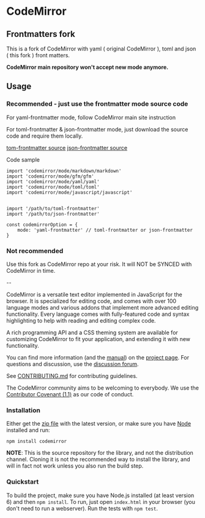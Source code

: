 # CodeMirror

## Frontmatters fork

This is a fork of CodeMirror with yaml ( original CodeMirror ), toml and json ( this fork ) front matters.

**CodeMirror main repository won't accept new mode anymore.**

## Usage

### Recommended - just use the frontmatter mode source code

For yaml-frontmatter mode, follow CodeMirror main site instruction

For toml-frontmatter & json-frontmatter mode, just download the source code and require them locally.

[tom-frontmatter source](https://github.com/reactma/codemirror-frontmatters/tree/master/mode/toml-frontmatter)
[json-frontmatter source](https://github.com/reactma/codemirror-frontmatters/tree/master/mode/json-frontmatter)

Code sample
```
import 'codemirror/mode/markdown/markdown'
import 'codemirror/mode/gfm/gfm'
import 'codemirror/mode/yaml/yaml'
import 'codemirror/mode/toml/toml'
import 'codemirror/mode/javascript/javascript'


import '/path/to/toml-frontmatter'
import '/path/to/json-frontmatter'

const codemirrorOption = {
    mode: 'yaml-frontmatter' // toml-frontmatter or json-frontmatter
}

```

### Not recommended 

Use this fork as CodeMirror repo at your risk. It will NOT be SYNCED with CodeMirror in time.

--

CodeMirror is a versatile text editor implemented in JavaScript for
the browser. It is specialized for editing code, and comes with over
100 language modes and various addons that implement more advanced
editing functionality. Every language comes with fully-featured code
and syntax highlighting to help with reading and editing complex code.

A rich programming API and a CSS theming system are available for
customizing CodeMirror to fit your application, and extending it with
new functionality.

You can find more information (and the
[manual](https://codemirror.net/doc/manual.html)) on the [project
page](https://codemirror.net). For questions and discussion, use the
[discussion forum](https://discuss.codemirror.net/).

See
[CONTRIBUTING.md](https://github.com/codemirror/CodeMirror/blob/master/CONTRIBUTING.md)
for contributing guidelines.

The CodeMirror community aims to be welcoming to everybody. We use the
[Contributor Covenant
(1.1)](http://contributor-covenant.org/version/1/1/0/) as our code of
conduct.

### Installation

Either get the [zip file](https://codemirror.net/codemirror.zip) with
the latest version, or make sure you have [Node](https://nodejs.org/)
installed and run:

    npm install codemirror

**NOTE**: This is the source repository for the library, and not the
distribution channel. Cloning it is not the recommended way to install
the library, and will in fact not work unless you also run the build
step.

### Quickstart

To build the project, make sure you have Node.js installed (at least version 6)
and then `npm install`. To run, just open `index.html` in your
browser (you don't need to run a webserver). Run the tests with `npm test`.
